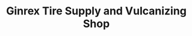 ---
title: "Ginrex Tire Supply and Vulcanizing Shop"
url: /malolos/ginrex-tire-supply-and-vulcanizing-shop/
shop: Reifen
---